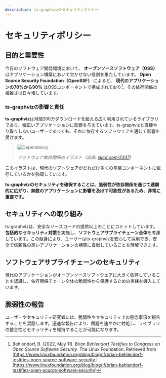```yaml
---
description: ts-graphvizのセキュリティポリシー
---
```

# セキュリティポリシー

## 目的と重要性

今日のソフトウェア開発環境において、 **オープンソースソフトウェア（OSS）** はアプリケーション構築において欠かせない役割を果たしています。
**Open Source Security Foundation（OpenSSF）** によると、 **現代のアプリケーションの70%から90%** はOSSコンポーネントで構成されており[^1]、その依存関係の複雑さは日々増しています。

[^1]: Behlendorf, B. (2022, May 11). *Brian Behlendorf Testifies to Congress on Open Source Software Security*. The Linux Foundation. Retrieved from [https://www.linuxfoundation.org/blog/blog/lf/brian-behlendorf-testifies-open-source-software-security](https://www.linuxfoundation.org/blog/blog/lf/brian-behlendorf-testifies-open-source-software-security)

### ts-graphvizの影響と責任

**ts-graphviz**は月間200万ダウンロードを超える広く利用されているライブラリであり、幅広いアプリケーションに影響を与えています。ts-graphvizと直接やり取りしないユーザーであっても、それに依存するソフトウェアを通じて影響を受けます。

> ![Dependency](https://imgs.xkcd.com/comics/dependency.png)
>
> *ソフトウェア依存関係のイラスト（出典: [xkcd.com/2347](https://xkcd.com/2347/))*

このイラストは、現代のソフトウェアがどれだけ多くの基盤コンポーネントに依存しているかを強調しています。

**ts-graphvizのセキュリティを確保することは、脆弱性が依存関係を通じて連鎖的に広がり、無数のアプリケーションに影響を及ぼす可能性があるため、非常に重要です。**

## セキュリティへの取り組み

ts-graphvizは、安全なソースコードの提供以上のことにコミットしています。**包括的なセキュリティ対策**を実施し、**ソフトウェアサプライチェーン全体**を考慮しています。この献身により、ユーザーはts-graphvizを安心して採用でき、安全で信頼性の高いアプリケーションの構築に貢献していることを理解できます。

## ソフトウェアサプライチェーンのセキュリティ

現代のアプリケーションがオープンソースソフトウェアに大きく依存していることを認識し、依存関係チェーン全体の脆弱性から保護するための実践を導入しています。

## 脆弱性の報告

ユーザーやセキュリティ研究者には、脆弱性やセキュリティ上の懸念事項を報告することを奨励します。迅速な報告により、問題を速やかに対処し、ライブラリの整合性とセキュリティを維持することが可能になります。
